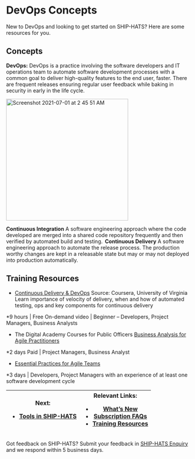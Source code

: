 # DevOps Concepts 
 
New to DevOps and looking to get started on SHIP-HATS? Here are some resources for you.

## Concepts 

**DevOps:**
DevOps is a practice involving the software developers and IT operations team to automate software development processes with a common goal to deliver high-quality features to the end user, faster. There are frequent releases ensuring regular user feedback while baking in security in early in the life cycle.    

<img width="331" alt="Screenshot 2021-07-01 at 2 45 51 AM" src="https://user-images.githubusercontent.com/85614716/124014776-83c82600-da16-11eb-9639-203bb0121745.png">

**Continuous Integration**
A software engineering approach where the code developed are merged into a shared code repository frequently and then verified by automated build and testing.  
**Continuous Delivery** 
A software engineering approach to automate the release process. The production worthy changes are kept in a releasable state but may or may not deployed into production automatically. 

## Training Resources 
- [Continuous Delivery & DevOps](https://www.coursera.org/learn/uva-darden-continous-delivery-devops#about) 
Source: Coursera, University of Virginia 
Learn importance of velocity of delivery, when and how of automated testing, ops and key components for continuous delivery 
 
*9 hours | Free On-demand video | Beginner – Developers, Project Managers, Business Analysts

- The Digital Academy Courses for Public Officers 
[Business Analysis for Agile Practitioners](https://thedigitalacademy.tech.gov.sg/course/detail/business-analysis-for--agile--practitioners)

*2 days Paid | Project Managers, Business Analyst 

- [Essential Practices for Agile Teams](https://thedigitalacademy.tech.gov.sg/course/detail/essential-practices-for--agile--teams)

*3 days | Developers, Project Managers with an experience of at least one software development cycle 

 
 
| Next:<ul><li><a href="/training/tools">Tools in SHIP-HATS</a> </li></ul> | Relevant Links: <ul><li><a href="/whats-new">What’s New</a></li><li><a href="/subscriptions">Subscription FAQs</a></li><li><a href="/training/index">Training Resources</a></li></ul>
|------|----|

Got feedback on SHIP-HATS? Submit your feedback in [SHIP-HATS Enquiry](https://www.developer.tech.gov.sg/singapore-government-tech-stack/toolchain/ship-hats-enquiries) and we respond within 5 business days. 
 
 
